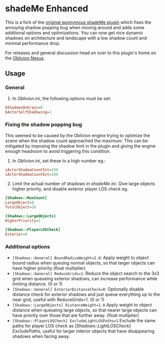 # shadeMe Enhanced

This is a fork of the [original eponymous shadeMe plugin](https://github.com/shadeMe/shadeMe) which fixes the annoying shadow popping bug 
when moving around and adds some additional options and optimizations. You can now get nice dynamic shadows on architecture and landscape
with a low shadow count and minimal performance drop.

For releases and general discussion head on over to this plugin's home on the [Oblivion Nexus](http://www.nexusmods.com/oblivion/mods/47779/?).

## Usage

### General

1. In *Oblivion.ini*, the following options must be set:
```ini
bShadowsOnGrass=0
bActorSelfShadowing=1
```

### Fixing the shadow popping bug

This seemed to be caused by the Oblivion engine trying to optimize the scene when the shadow count approached the maximum. This can be 
mitigated by imposing the shadow limit in the plugin and giving the engine enough headroom to avoid triggering this condition.

1. In *Oblivion.ini*, set these to a high number eg.:  
```ini
iActorShadowCountInt=100
iActorShadowCountExt=100
```
2. Limit the actual number of shadows in *shadeMe.ini*. Give large objects higher priority, and disable exterior player LOS check eg.
```ini
[Shadows::MaxCount]
LargeObject=8
TotalObject=10

[Shadows::LargeObjects]
HigherPriority=1

[Shadows::PlayerLOSCheck]
Exterior=0
```

### Additional options

- `[Shadows::General] BoundRadiusWeight=2.0`: Apply weight to object bound radius when queuing normal objects, so that larger objects can
have higher priority (float multiplier)
- `[Shadows::General] ReduceGrids=1`: Reduce the object search to the 3x3 grid when queueing exterior shadows, can increase performance
while limiting distance. (0 or 1)
- `[Shadows::General] ExteriorDistanceCheck=0`: Optionally disable distance check for exterior shadows and just queue everything up to
the near grid, useful with ReduceGrids=1. (0 or 1)
- `[Shadows::LargeObjects] DistanceWeight=1.0` Apply weight to object distance when queueing large objects, so that nearer large
objects can have priority over those that are further away. (float multiplier)
- `[Shadows::PlayerLOSCheck] ExcludeLightLOSPaths=1` Exclude the same paths for player LOS check as *[Shadows::LightLOSCheck] ExcludePaths*, useful for larger interior objects that have disappearing shadows when facing away.
